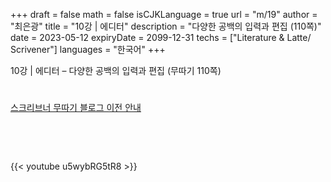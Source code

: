 +++
draft = false
math = false
isCJKLanguage = true
url = "m/19"
author = "최은광"
title = "10강 | 에디터"
description = "다양한 공백의 입력과 편집 (110쪽)"
date = 2023-05-12
expiryDate = 2099-12-31
techs = ["Literature & Latte/ Scrivener"]
languages = "한국어"
+++

10강 | 에디터 – 다양한 공백의 입력과 편집 (무따기 110쪽)

<!--more--> 

#

[스크리브너 무따기 블로그 이전 안내](../../docs/scrivener/newsroom/scrivener-notice-01/)

<br>

<script async src="https://pagead2.googlesyndication.com/pagead/js/adsbygoogle.js?client=ca-pub-2618164900782657"
     crossorigin="anonymous"></script>
<ins class="adsbygoogle"
     style="display:block"
     data-ad-format="autorelaxed"
     data-ad-client="ca-pub-2618164900782657"
     data-ad-slot="3789799679"></ins>
<script>
     (adsbygoogle = window.adsbygoogle || []).push({});
</script>

<br>

{{< youtube u5wybRG5tR8 >}}

#